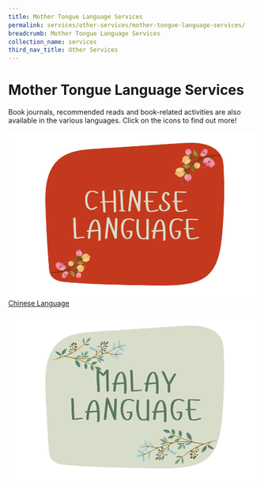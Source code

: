 ```yaml
---
title: Mother Tongue Language Services
permalink: services/other-services/mother-tongue-language-services/
breadcrumb: Mother Tongue Language Services
collection_name: services
third_nav_title: Other Services
---
```

# **Mother Tongue Language Services** 

Book journals, recommended reads and book-related activities are also available in the various languages. 
Click on the icons to find out more!

[![Alt text for image on Isomer site](/images/mother-tongue-services/Chinese%20Logo.png)](https://childrenandteens.nlb.gov.sg/chinese-language)
[Chinese Language](https://childrenandteens.nlb.gov.sg/chinese-language)

![Alt text for image on Isomer site](/images/mother-tongue-services/Malay%20Logo.png)